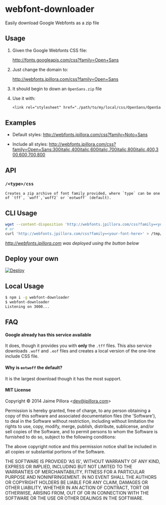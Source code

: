 # webfont-downloader

Easily download Google Webfonts as a zip file

## Usage

1. Given the Google Webfonts CSS file:

	http://fonts.googleapis.com/css?family=Open+Sans

2. Just change the domain to:

	http://webfonts.jpillora.com/css?family=Open+Sans

3. It should begin to down an `OpenSans.zip` file

4. Use it with:

	``` css
	<link rel="stylesheet" href="./path/to/my/local/css/OpenSans/OpenSans.css">
	```

## Examples

* Default styles: http://webfonts.jpillora.com/css?family=Noto+Sans

* Include all styles: http://webfonts.jpillora.com/css?family=Open+Sans:300italic,400italic,600italic,700italic,800italic,400,300,600,700,800

## API

### `/<type>/css`

	Creates a zip archive of font family provided, where `type` can be one of `tff`, `woff`,`woff2` or `eotwoff` (default).

## CLI Usage

``` sh
wget --content-disposition 'http://webfonts.jpillora.com/css?family=<your-font-here>'
# or
curl 'http://webfonts.jpillora.com/css?family=<your-font-here>' > /tmp/font.zip
```

*http://webfonts.jpillora.com was deployed using the button below*

## Deploy your own

[![Deploy](https://www.herokucdn.com/deploy/button.png)](https://heroku.com/deploy)

## Local Usage

``` sh
$ npm i -g webfont-downloader
$ webfont-downloader
Listening on 3000...
```

## FAQ

#### Google already has this service available

It does, though it provides you with **only** the `.tff` files. This also service downloads
`.woff` and `.eof` files and creates a local version of the one-line include CSS file.

#### Why is `eotwoff` the default?

It is the largest download though it has the most support.

#### MIT License

Copyright © 2014 Jaime Pillora &lt;dev@jpillora.com&gt;

Permission is hereby granted, free of charge, to any person obtaining
a copy of this software and associated documentation files (the
'Software'), to deal in the Software without restriction, including
without limitation the rights to use, copy, modify, merge, publish,
distribute, sublicense, and/or sell copies of the Software, and to
permit persons to whom the Software is furnished to do so, subject to
the following conditions:

The above copyright notice and this permission notice shall be
included in all copies or substantial portions of the Software.

THE SOFTWARE IS PROVIDED 'AS IS', WITHOUT WARRANTY OF ANY KIND,
EXPRESS OR IMPLIED, INCLUDING BUT NOT LIMITED TO THE WARRANTIES OF
MERCHANTABILITY, FITNESS FOR A PARTICULAR PURPOSE AND NONINFRINGEMENT.
IN NO EVENT SHALL THE AUTHORS OR COPYRIGHT HOLDERS BE LIABLE FOR ANY
CLAIM, DAMAGES OR OTHER LIABILITY, WHETHER IN AN ACTION OF CONTRACT,
TORT OR OTHERWISE, ARISING FROM, OUT OF OR IN CONNECTION WITH THE
SOFTWARE OR THE USE OR OTHER DEALINGS IN THE SOFTWARE.
